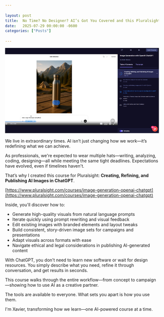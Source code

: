 ```yaml
---

layout: post
title:  No Time? No Designer? AI’s Got You Covered and this Pluralsight Course
date:   2025-07-29 00:00:00 -0600
categories: ["Posts"] 

--- 
```


![ai image generation with chatgpt](/images/2025/image-generation-chatgpt.png)

We live in extraordinary times. AI isn’t just changing how we work—it’s redefining what we can achieve.

As professionals, we're expected to wear multiple hats—writing, analyzing, coding, designing—all while meeting the same tight deadlines. Expectations have evolved, even if timelines haven't.

That’s why I created this course for Pluralsight: **Creating, Refining, and Publishing AI Images in ChatGPT**.

[https://www.pluralsight.com/courses/image-generation-openai-chatgpt](https://www.pluralsight.com/courses/image-generation-openai-chatgpt)

Inside, you'll discover how to:

- Generate high-quality visuals from natural language prompts  
- Iterate quickly using prompt rewriting and visual feedback  
- Edit existing images with branded elements and layout tweaks  
- Build consistent, story-driven image sets for campaigns and presentations  
- Adapt visuals across formats with ease  
- Navigate ethical and legal considerations in publishing AI-generated content

With ChatGPT, you don't need to learn new software or wait for design resources. You simply describe what you need, refine it through conversation, and get results in seconds.

This course walks through the entire workflow—from concept to campaign—showing how to use AI as a creative partner.

The tools are available to everyone. What sets you apart is how you use them.

I'm Xavier, transforming how we learn—one AI-powered course at a time.

